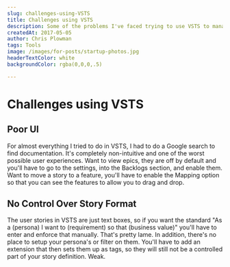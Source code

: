 ```yaml
---
slug: challenges-using-VSTS
title: Challenges using VSTS
description: Some of the problems I've faced trying to use VSTS to manage my agile projects.
createdAt: 2017-05-05
author: Chris Plowman
tags: Tools
image: /images/for-posts/startup-photos.jpg
headerTextColor: white
backgroundColor: rgba(0,0,0,.5)

---
```



# Challenges using VSTS 

## Poor UI

For almost everything I tried to do in VSTS, I had to do a Google search to find documentation.  It's completely non-intuitive and one of the worst possible user experiences.  Want to view epics, they are off by default and you'll have to go to the settings, into the Backlogs section, and enable them.  Want to move a story to a feature, you'll have to enable the Mapping option so that you can see the features to allow you to drag and drop.

## No Control Over Story Format
The user stories in VSTS are just text boxes, so if you want the standard "As a (persona) I want to (requirement) so that (business value)" you'll have to enter and enforce that manually.  That's pretty lame.  In addition, there's no place to setup your persona's or filter on them.  You'll have to add an extension that then sets them up as tags, so they will still not be a controlled part of your story definition.  Weak.

